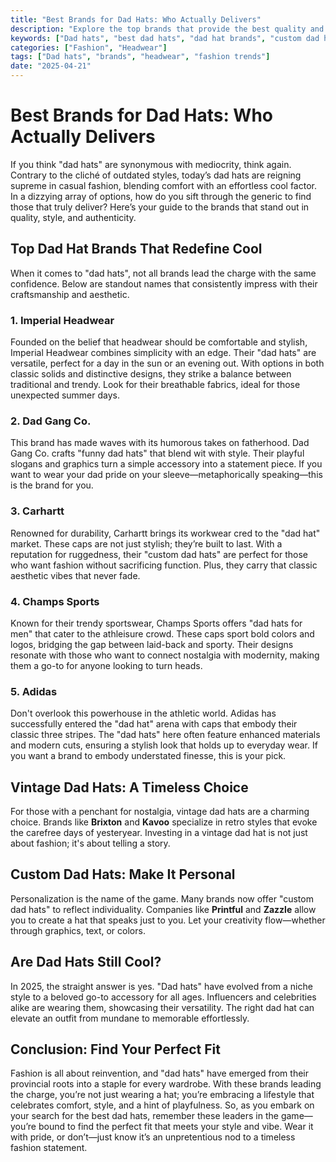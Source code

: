 ```yaml
---
title: "Best Brands for Dad Hats: Who Actually Delivers"
description: "Explore the top brands that provide the best quality and style in dad hats. A must-read for anyone looking to upgrade their headwear game."
keywords: ["Dad hats", "best dad hats", "dad hat brands", "custom dad hats", "vintage dad hats"]
categories: ["Fashion", "Headwear"]
tags: ["Dad hats", "brands", "headwear", "fashion trends"]
date: "2025-04-21"
---
```


# Best Brands for Dad Hats: Who Actually Delivers

If you think "dad hats" are synonymous with mediocrity, think again. Contrary to the cliché of outdated styles, today’s dad hats are reigning supreme in casual fashion, blending comfort with an effortless cool factor. In a dizzying array of options, how do you sift through the generic to find those that truly deliver? Here’s your guide to the brands that stand out in quality, style, and authenticity.

## Top Dad Hat Brands That Redefine Cool

When it comes to "dad hats", not all brands lead the charge with the same confidence. Below are standout names that consistently impress with their craftsmanship and aesthetic.

### 1. **Imperial Headwear**

Founded on the belief that headwear should be comfortable and stylish, Imperial Headwear combines simplicity with an edge. Their "dad hats" are versatile, perfect for a day in the sun or an evening out. With options in both classic solids and distinctive designs, they strike a balance between traditional and trendy. Look for their breathable fabrics, ideal for those unexpected summer days.

### 2. **Dad Gang Co.**

This brand has made waves with its humorous takes on fatherhood. Dad Gang Co. crafts "funny dad hats" that blend wit with style. Their playful slogans and graphics turn a simple accessory into a statement piece. If you want to wear your dad pride on your sleeve—metaphorically speaking—this is the brand for you.

### 3. **Carhartt**

Renowned for durability, Carhartt brings its workwear cred to the "dad hat" market. These caps are not just stylish; they’re built to last. With a reputation for ruggedness, their "custom dad hats" are perfect for those who want fashion without sacrificing function. Plus, they carry that classic aesthetic vibes that never fade.

### 4. **Champs Sports**

Known for their trendy sportswear, Champs Sports offers "dad hats for men" that cater to the athleisure crowd. These caps sport bold colors and logos, bridging the gap between laid-back and sporty. Their designs resonate with those who want to connect nostalgia with modernity, making them a go-to for anyone looking to turn heads.

### 5. **Adidas**

Don't overlook this powerhouse in the athletic world. Adidas has successfully entered the "dad hat" arena with caps that embody their classic three stripes. The "dad hats" here often feature enhanced materials and modern cuts, ensuring a stylish look that holds up to everyday wear. If you want a brand to embody understated finesse, this is your pick.

## Vintage Dad Hats: A Timeless Choice

For those with a penchant for nostalgia, vintage dad hats are a charming choice. Brands like **Brixton** and **Kavoo** specialize in retro styles that evoke the carefree days of yesteryear. Investing in a vintage dad hat is not just about fashion; it's about telling a story.

## Custom Dad Hats: Make It Personal

Personalization is the name of the game. Many brands now offer "custom dad hats" to reflect individuality. Companies like **Printful** and **Zazzle** allow you to create a hat that speaks just to you. Let your creativity flow—whether through graphics, text, or colors. 

## Are Dad Hats Still Cool?

In 2025, the straight answer is yes. "Dad hats" have evolved from a niche style to a beloved go-to accessory for all ages. Influencers and celebrities alike are wearing them, showcasing their versatility. The right dad hat can elevate an outfit from mundane to memorable effortlessly. 

## Conclusion: Find Your Perfect Fit

Fashion is all about reinvention, and "dad hats" have emerged from their provincial roots into a staple for every wardrobe. With these brands leading the charge, you’re not just wearing a hat; you’re embracing a lifestyle that celebrates comfort, style, and a hint of playfulness. So, as you embark on your search for the best dad hats, remember these leaders in the game—you’re bound to find the perfect fit that meets your style and vibe. Wear it with pride, or don’t—just know it’s an unpretentious nod to a timeless fashion statement.